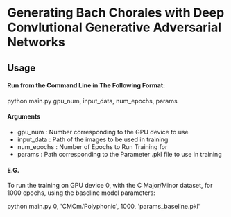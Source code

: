 # Generating Bach Chorales with Deep Convlutional Generative Adversarial Networks

## Usage


#### Run from the Command Line in The Following Format:
python main.py gpu_num, input_data, num_epochs, params

#### Arguments
- gpu_num    : Number corresponding to the GPU device to use
- input_data : Path of the images to be used in training
- num_epochs : Number of Epochs to Run Training for
- params     : Path corresponding to the Parameter .pkl file to use in training

#### E.G.
To run the training on GPU device 0, with the C Major/Minor dataset, for 1000 epochs, using the baseline model parameters:

python main.py 0, 'CMCm/Polyphonic', 1000, 'params_baseline.pkl'

